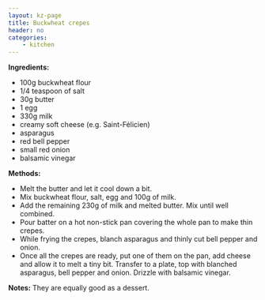 ```yaml
---
layout: kz-page
title: Buckwheat crepes
header: no
categories:
    - kitchen
---
```


**Ingredients:**

* 100g buckwheat flour
* 1/4 teaspoon of salt
<nbsp></nbsp>
* 30g butter
* 1 egg
* 330g milk
<nbsp></nbsp>
* creamy soft cheese (e.g. Saint-Félicien)
* asparagus
* red bell pepper
* small red onion
* balsamic vinegar

**Methods:**

* Melt the butter and let it cool down a bit.
* Mix buckwheat flour, salt, egg and 100g of milk.
* Add the remaining 230g of milk and melted butter. Mix until well combined.
* Pour batter on a hot non-stick pan covering the whole pan to make thin crepes.
* While frying the crepes, blanch asparagus and thinly cut bell pepper and onion.
* Once all the crepes are ready, put one of them on the pan, add cheese and allow it to melt a tiny bit. Transfer to a plate, top with blanched asparagus, bell pepper and onion. Drizzle with balsamic vinegar.

**Notes:** They are equally good as a dessert. 
